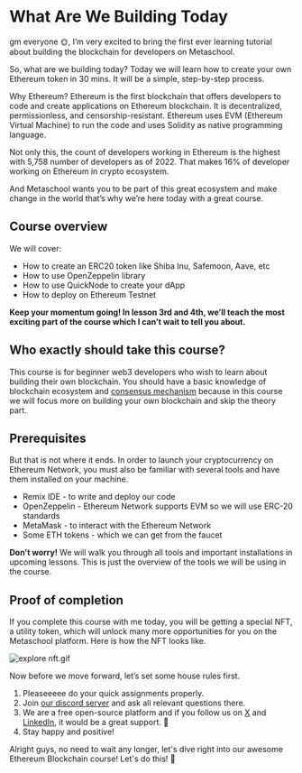 # What Are We Building Today

gm everyone 🌞, I’m very excited to bring the first ever learning tutorial about building the blockchain for developers on Metaschool.

So, what are we building today? Today we will learn how to create your own Ethereum token in 30 mins. It will be a simple, step-by-step process.

Why Ethereum? Ethereum is the first blockchain that offers developers to code and create applications on Ethereum blockchain. It is decentralized, permissionless, and censorship-resistant. Ethereum uses EVM (Ethereum Virtual Machine) to run the code and uses Solidity as native programming language.

Not only this, the count of developers working in Ethereum is the highest with 5,758 number of developers as of 2022. That makes 16% of developer working on Ethereum in crypto ecosystem.

And Metaschool wants you to be part of this great ecosystem and make change in the world that’s why we’re here today with a great course.

## Course overview

We will cover:

- How to create an ERC20 token like Shiba Inu, Safemoon, Aave, etc
- How to use OpenZeppelin library
- How to use QuickNode to create your dApp
- How to deploy on Ethereum Testnet

**Keep your momentum going! In lesson 3rd and 4th, we’ll teach the most exciting part of the course which I can’t wait to tell you about.**

## Who exactly should take this course?

This course is for beginner web3 developers who wish to learn about building their own blockchain. You should have a basic knowledge of blockchain ecosystem and [consensus mechanism](https://metaschool.so/articles/consensus-mechanism-meaning/) because in this course we will focus more on building your own blockchain and skip the theory part.

## Prerequisites

But that is not where it ends. In order to launch your cryptocurrency on Ethereum Network, you must also be familiar with several tools and have them installed on your machine.

- Remix IDE - to write and deploy our code
- OpenZeppelin - Ethereum Network supports EVM so we will use ERC-20 standards
- MetaMask - to interact with the Ethereum Network
- Some ETH tokens - which we can get from the faucet

**Don’t worry!** We will walk you through all tools and important installations in upcoming lessons. This is just the overview of the tools we will be using in the course.

## Proof of completion

If you complete this course with me today, you will be getting a special NFT, a utility token, which will unlock many more opportunities for you on the Metaschool platform. Here is how the NFT looks like.

![explore nft.gif](https://github.com/0xmetaschool/Learning-Projects/blob/main/assests_for_all/assets_for_tezos/What%20Are%20We%20Building%20Today/completion%20nft.gif?raw=true)

Now before we move forward, let’s set some house rules first.
1. Pleaseeeee do your quick assignments properly.
2. Join [our discord server](https://discord.gg/vbVMUwXWgc) and ask all relevant questions there.
3. We are a free open-source platform and if you follow us on [X](https://bit.ly/eth-token-course-twitter) and [LinkedIn](https://bit.ly/eth-token-linkedin), it would be a great support. 🫣
4. Stay happy and positive!



Alright guys, no need to wait any longer, let's dive right into our awesome Ethereum Blockchain course! Let's do this! 🙌
